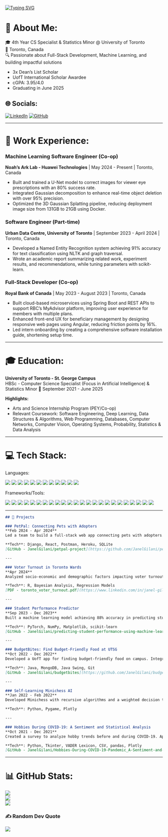 
<a href="https://git.io/typing-svg"><img src="https://readme-typing-svg.demolab.com?font=Fira+Code&pause=1000&width=435&lines=Hello%2C+I+am+Janel+Gilani!" alt="Typing SVG" /></a>

# 💫 About Me: 
🎓 4th Year CS Specialist & Statistics Minor @ University of Toronto  
📍 Toronto, Canada  
🔍 Passionate about Full-Stack Development, Machine Learning, and building impactful solutions  

- 3x Dean’s List Scholar  
- UofT International Scholar Awardee 
- cGPA: 3.95/4.0  
- Graduating in June 2025  

## 🌐 Socials:
[![LinkedIn](https://img.shields.io/badge/LinkedIn-%230077B5.svg?style=for-the-badge&logo=linkedin&logoColor=white)](https://linkedin.com/in/janel-gilani/) [![GitHub](https://img.shields.io/badge/GitHub-%2312100E.svg?style=for-the-badge&logo=github&logoColor=white)](https://github.com/JanelGilani)

---

# 💼 Work Experience:

### **Machine Learning Software Engineer** (Co-op)  
**Noah’s Ark Lab - Huawei Technologies** | May 2024 - Present | Toronto, Canada  
- Built and trained a U-Net model to correct images for viewer eye prescriptions with an 80% success rate.  
- Integrated Gaussian decomposition to enhance real-time object deletion with over 95% precision.  
- Optimized the 3D Gaussian Splatting pipeline, reducing deployment image size from 131GB to 21GB using Docker.

### **Software Engineer** (Part-time)  
**Urban Data Centre, University of Toronto** | September 2023 - April 2024 | Toronto, Canada  
- Developed a Named Entity Recognition system achieving 91% accuracy for text classification using NLTK and graph traversal.  
- Wrote an academic report summarizing related work, experiment results, and recommendations, while tuning parameters with scikit-learn.

### **Full-Stack Developer** (Co-op)  
**Royal Bank of Canada** | May 2023 - August 2023 | Toronto, Canada  
- Built cloud-based microservices using Spring Boot and REST APIs to support RBC’s MyAdvisor platform, improving user experience for members with multiple plans.  
- Enhanced front-end UX for beneficiary management by designing responsive web pages using Angular, reducing friction points by 16%.  
- Led intern onboarding by creating a comprehensive software installation guide, shortening setup time.   

---

# 🎓 Education:  
**University of Toronto - St. George Campus**  
HBSc - Computer Science Specialist (Focus in Artificial Intelligence) & Statistics Minor 
📅 September 2021 - June 2025  

**Highlights:**  
- Arts and Science Internship Program (PEY/Co-op)  
- Relevant Coursework: Software Engineering, Deep Learning, Data Structures & Algorithms, Web Programming, Databases, Computer Networks, Computer Vision, Operating Systems, Probability, Statistics & Data Analysis

---

# 💻 Tech Stack:

Languages:<p align="left"> 
  <img src="https://img.shields.io/badge/python-3670A0?style=for-the-badge&logo=python&logoColor=ffdd54" />
  <img src="https://img.shields.io/badge/javascript-%23F7DF1E.svg?style=for-the-badge&logo=javascript&logoColor=black" />
  <img src="https://img.shields.io/badge/typescript-%23007ACC.svg?style=for-the-badge&logo=typescript&logoColor=white" />
  <img src="https://img.shields.io/badge/java-%23ED8B00.svg?style=for-the-badge&logo=openjdk&logoColor=white" />
  <img src="https://img.shields.io/badge/c-%2300599C.svg?style=for-the-badge&logo=c&logoColor=white" />
  <img src="https://img.shields.io/badge/sql-%2300f.svg?style=for-the-badge&logo=sql&logoColor=white" />
  <img src="https://img.shields.io/badge/r-%23276DC3.svg?style=for-the-badge&logo=r&logoColor=white" />
  <img src="https://img.shields.io/badge/go-%2300ADD8.svg?style=for-the-badge&logo=go&logoColor=white" />
  <img src="https://img.shields.io/badge/html5-%23E34F26.svg?style=for-the-badge&logo=html5&logoColor=white" />
  <img src="https://img.shields.io/badge/css3-%231572B6.svg?style=for-the-badge&logo=css3&logoColor=white" />
  <img src="https://img.shields.io/badge/assembly-007ACC?style=for-the-badge&logo=assembly&logoColor=white" />
  <img src="https://img.shields.io/badge/bash-4EAA25?style=for-the-badge&logo=gnu-bash&logoColor=white" />
</p>

Frameworks/Tools:<p align="left"> 
  <img src="https://img.shields.io/badge/django-%23092E20.svg?style=for-the-badge&logo=django&logoColor=white" />
  <img src="https://img.shields.io/badge/react-%2320232a.svg?style=for-the-badge&logo=react&logoColor=%2361DAFB" />
  <img src="https://img.shields.io/badge/docker-%230db7ed.svg?style=for-the-badge&logo=docker&logoColor=white" />
  <img src="https://img.shields.io/badge/git-%23F05033.svg?style=for-the-badge&logo=git&logoColor=white" />
  <img src="https://img.shields.io/badge/spring%20boot-%236DB33F.svg?style=for-the-badge&logo=springboot&logoColor=white" />
  <img src="https://img.shields.io/badge/angular-DD0031?style=for-the-badge&logo=angular&logoColor=white" />
  <img src="https://img.shields.io/badge/jira-%230A0FFF.svg?style=for-the-badge&logo=jira&logoColor=white" />
  <img src="https://img.shields.io/badge/mongodb-%234EA94B.svg?style=for-the-badge&logo=mongodb&logoColor=white" />
  <img src="https://img.shields.io/badge/node.js-43853D?style=for-the-badge&logo=node.js&logoColor=white" />
  <img src="https://img.shields.io/badge/pytorch-EE4C2C?style=for-the-badge&logo=pytorch&logoColor=white" />
  <img src="https://img.shields.io/badge/numpy-013243?style=for-the-badge&logo=numpy&logoColor=white" />
  <img src="https://img.shields.io/badge/postgresql-316192?style=for-the-badge&logo=postgresql&logoColor=white" />
  <img src="https://img.shields.io/badge/opencv-%235C3EE8?style=for-the-badge&logo=opencv&logoColor=white" />
  <img src="https://img.shields.io/badge/scikit_learn-F7931E?style=for-the-badge&logo=scikit-learn&logoColor=white" />
  <img src="https://img.shields.io/badge/nltk-87CEEB?style=for-the-badge&logo=nltk&logoColor=white" />
  <img src="https://img.shields.io/badge/plotly-3F4F75?style=for-the-badge&logo=plotly&logoColor=white" />
  <img src="https://img.shields.io/badge/swing-7952B3?style=for-the-badge&logo=swing&logoColor=white" />
  <img src="https://img.shields.io/badge/tkinter-0678BE?style=for-the-badge&logo=tkinter&logoColor=white" />
  <img src="https://img.shields.io/badge/pandas-130654?style=for-the-badge&logo=pandas&logoColor=white" />
  <img src="https://img.shields.io/badge/pygame-051D3F?style=for-the-badge&logo=pygame&logoColor=white" />
  <img src="https://img.shields.io/badge/oracle-FF0000?style=for-the-badge&logo=oracle&logoColor=white" />
  <img src="https://img.shields.io/badge/unix%20shell-5391FE?style=for-the-badge&logo=unix-shell&logoColor=white" />
  <img src="https://img.shields.io/badge/postman-FF6C37?style=for-the-badge&logo=postman&logoColor=white" />
  <img src="https://img.shields.io/badge/mockito-FFA500?style=for-the-badge&logo=mockito&logoColor=white" />
</p>



---

```md
## 📂 Projects

### PetPal: Connecting Pets with Adopters
**Feb 2024 - Apr 2024**  
Led a team to build a full-stack web app connecting pets with adopters. Developed a React frontend, Django REST APIs, and used SQLite for data persistence. Achieved 80% test coverage through unit testing.

**Tech**: Django, React, Postman, Heroku, SQLite  
[GitHub - JanelGilani/petpal-project](https://github.com/JanelGilani/petpal-project)

---

### Voter Turnout in Toronto Wards
**Apr 2024**  
Analyzed socio-economic and demographic factors impacting voter turnout in the 2022 Toronto Municipal Election using Bayesian methods on Open Data Toronto.

**Tech**: R, Bayesian Analysis, Regression Models  
[PDF - toronto_voter_turnout.pdf](https://www.linkedin.com/in/janel-gilani/details/projects/1727212042318/single-media-viewer?type=DOCUMENT&profileId=ACoAAC8gQewBepRoSxQODXcyy6WIMlLzDN_M3Js&lipi=urn%3Ali%3Apage%3Ad_flagship3_profile_view_base_projects_details%3B3zXYzdK8QUOHmMOTchddyw%3D%3D)

---

### Student Performance Predictor
**Sep 2023 - Dec 2023**  
Built a machine learning model achieving 88% accuracy in predicting student answers on diagnostic questions. Improved performance by 10% using ensemble methods.

**Tech**: PyTorch, NumPy, Matplotlib, scikit-learn  
[GitHub - JanelGilani/predicting-student-performance-using-machine-learning](https://github.com/JanelGilani/predicting-student-performance-using-machine-learning)

---

### BudgetBites: Find Budget-Friendly Food at UTSG
**Oct 2022 - Dec 2022**  
Developed a UofT app for finding budget-friendly food on campus. Integrated a budget-tracking system for real-time spending management.

**Tech**: Java, MongoDB, Java Swing, Git  
[GitHub - JanelGilani/budgetbites](https://github.com/JanelGilani/budgetbites)

---

### Self-Learning Minichess AI
**Jan 2022 - Feb 2022**  
Developed Minichess with recursive algorithms and a weighted decision tree for AI player optimization. Validated success across 1,000+ trials.

**Tech**: Python, Pygame, Plotly

---

### Hobbies During COVID-19: A Sentiment and Statistical Analysis
**Oct 2021 - Dec 2021**  
Created a survey to analyze hobby trends before and during COVID-19. Applied lexicon analysis and visualized findings using bar and bubble charts.

**Tech**: Python, Tkinter, VADER Lexicon, CSV, pandas, Plotly  
[GitHub - JanelGilani/Hobbies-During-COVID-19-Pandemic_A-Sentiment-and-Statistical-Comparative-Analysis](https://github.com/JanelGilani/Hobbies-During-COVID-19-Pandemic_A-Sentiment-and-Statistical-Comparative-Analysis)
```


---

# 📊 GitHub Stats:
![](https://github-readme-stats.vercel.app/api?username=JanelGilani&theme=dark&hide_border=false&include_all_commits=false&count_private=false)<br/>
![](https://github-readme-streak-stats.herokuapp.com/?user=JanelGilani&theme=dark&hide_border=false)<br/>
![](https://github-readme-stats.vercel.app/api/top-langs/?username=JanelGilani&theme=dark&hide_border=false&include_all_commits=false&count_private=false&layout=compact)

### ✍️ Random Dev Quote
![](https://quotes-github-readme.vercel.app/api?type=horizontal&theme=radical)

